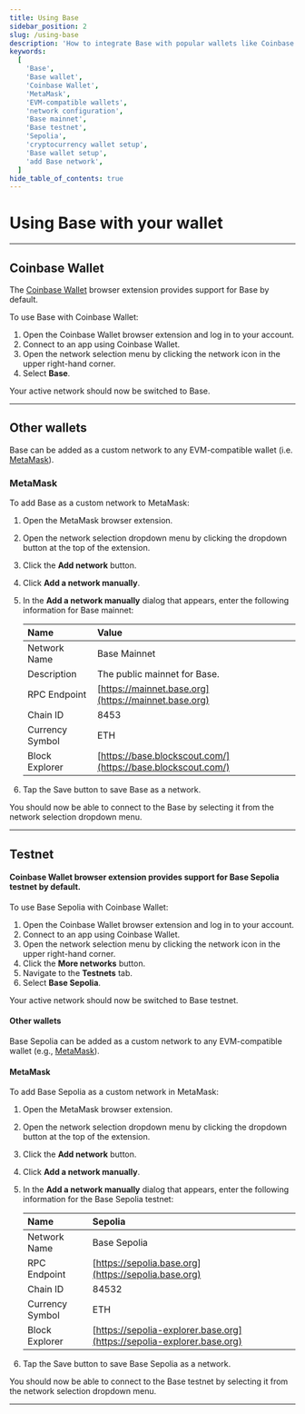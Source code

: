 ```yaml
---
title: Using Base
sidebar_position: 2
slug: /using-base
description: 'How to integrate Base with popular wallets like Coinbase Wallet and MetaMask, covering both mainnet and testnet configurations.'
keywords:
  [
    'Base',
    'Base wallet',
    'Coinbase Wallet',
    'MetaMask',
    'EVM-compatible wallets',
    'network configuration',
    'Base mainnet',
    'Base testnet',
    'Sepolia',
    'cryptocurrency wallet setup',
    'Base wallet setup',
    'add Base network',
  ]
hide_table_of_contents: true
---
```


# Using Base with your wallet

---

## Coinbase Wallet

The [Coinbase Wallet](https://chrome.google.com/webstore/detail/coinbase-wallet-extension/hnfanknocfeofbddgcijnmhnfnkdnaad?hl=en) browser extension provides support for Base by default.

To use Base with Coinbase Wallet:

1. Open the Coinbase Wallet browser extension and log in to your account.
2. Connect to an app using Coinbase Wallet.
3. Open the network selection menu by clicking the network icon in the upper right-hand corner.
4. Select **Base**.

Your active network should now be switched to Base.

---

## Other wallets

Base can be added as a custom network to any EVM-compatible wallet (i.e. [MetaMask](https://chrome.google.com/webstore/detail/metamask/nkbihfbeogaeaoehlefnkodbefgpgknn)).

### MetaMask

To add Base as a custom network to MetaMask:

1. Open the MetaMask browser extension.
2. Open the network selection dropdown menu by clicking the dropdown button at the top of the extension.
3. Click the **Add network** button.
4. Click **Add a network manually**.
5. In the **Add a network manually** dialog that appears, enter the following information for Base mainnet:

   | Name            | Value                                                        |
   | :-------------- | :----------------------------------------------------------- |
   | Network Name    | Base Mainnet                                                 |
   | Description     | The public mainnet for Base.                                 |
   | RPC Endpoint    | [https://mainnet.base.org](https://mainnet.base.org)         |
   | Chain ID        | 8453                                                         |
   | Currency Symbol | ETH                                                          |
   | Block Explorer  | [https://base.blockscout.com/](https://base.blockscout.com/) |

6. Tap the Save button to save Base as a network.

You should now be able to connect to the Base by selecting it from the network selection dropdown menu.

---

## Testnet

#### Coinbase Wallet browser extension provides support for Base Sepolia testnet by default.

To use Base Sepolia with Coinbase Wallet:

1. Open the Coinbase Wallet browser extension and log in to your account.
2. Connect to an app using Coinbase Wallet.
3. Open the network selection menu by clicking the network icon in the upper right-hand corner.
4. Click the **More networks** button.
5. Navigate to the **Testnets** tab.
6. Select **Base Sepolia**.

Your active network should now be switched to Base testnet.

#### Other wallets

Base Sepolia can be added as a custom network to any EVM-compatible wallet (e.g., [MetaMask](https://chrome.google.com/webstore/detail/metamask/nkbihfbeogaeaoehlefnkodbefgpgknn)).

#### MetaMask

To add Base Sepolia as a custom network in MetaMask:

1. Open the MetaMask browser extension.
2. Open the network selection dropdown menu by clicking the dropdown button at the top of the extension.
3. Click the **Add network** button.
4. Click **Add a network manually**.
5. In the **Add a network manually** dialog that appears, enter the following information for the Base Sepolia testnet:

   | Name            | Sepolia                                                                |
   | :-------------- | :--------------------------------------------------------------------- |
   | Network Name    | Base Sepolia                                                           |
   | RPC Endpoint    | [https://sepolia.base.org](https://sepolia.base.org)                   |
   | Chain ID        | 84532                                                                  |
   | Currency Symbol | ETH                                                                    |
   | Block Explorer  | [https://sepolia-explorer.base.org](https://sepolia-explorer.base.org) |

6. Tap the Save button to save Base Sepolia as a network.

You should now be able to connect to the Base testnet by selecting it from the network selection dropdown menu.

---
